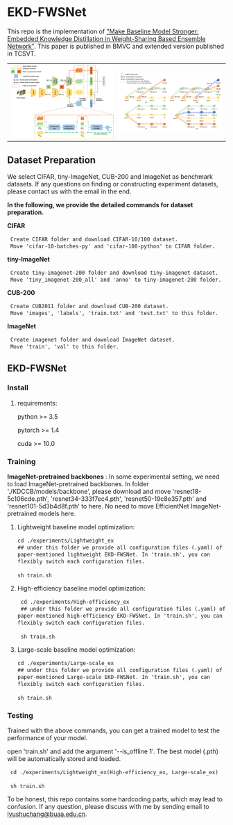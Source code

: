 # EKD-FWSNet

This repo is the implementation of ["Make Baseline Model Stronger: Embedded Knowledge Distillation in Weight-Sharing Based Ensemble Network"](https://www.bmvc2021-virtualconference.com/assets/papers/0212.pdf). This paper is published in BMVC and extended version published in TCSVT. 

<table>
    <tr>
    <td><img src="PaperFigs\Fig2.png" width = "100%" alt=""/></td>
    <td><img src="PaperFigs\Fig4.png" width = "100%" alt=""/></td>
    </tr>
</table>

## Dataset Preparation

We select CIFAR, tiny-ImageNet, CUB-200 and ImageNet as benchmark datasets. If any questions on finding or constructing experiment datasets, please contact us with the email in the end.

**In the following, we provide the detailed commands for dataset preparation.**

**CIFAR**

     Create CIFAR folder and download CIFAR-10/100 dataset. 
     Move 'cifar-10-batches-py' and 'cifar-100-python' to CIFAR folder.

**tiny-ImageNet**

     Create tiny-imagenet-200 folder and download tiny-imagenet dataset. 
     Move 'tiny_imagenet-200_all' and 'anno' to tiny-imagenet-200 folder.

**CUB-200**
    
     Create CUB2011 folder and download CUB-200 dataset.
     Move 'images', 'labels', 'train.txt' and 'test.txt' to this folder.

**ImageNet**
    
     Create imagenet folder and download ImageNet dataset.
     Move 'train', 'val' to this folder.

## EKD-FWSNet

### Install

1. requirements:
    
    python >= 3.5
        
    pytorch >= 1.4
        
    cuda >= 10.0

### Training

**ImageNet-pretrained backbones** : In some experimental setting, we need to load ImageNet-pretrained backbones. In folder './KDCCB/models/backbone', please download and move 'resnet18-5c106cde.pth', 'resnet34-333f7ec4.pth', 'resnet50-19c8e357.pth' and 'resnet101-5d3b4d8f.pth' to here. No need to move EfficientNet ImageNet-pretrained models here. 

1. Lightweight baseline model optimization:

     ```
     cd ./experiments/Lightweight_ex
     ## under this folder we provide all configuration files (.yaml) of paper-mentioned lightweight EKD-FWSNet. In 'train.sh', you can flexibly switch each configuration files.
     
     sh train.sh
     ```

2. High-efficiency baseline model optimization:

    ```
     cd ./experiments/High-efficiency_ex
     ## under this folder we provide all configuration files (.yaml) of paper-mentioned high-efficiency EKD-FWSNet. In 'train.sh', you can flexibly switch each configuration files.
     
     sh train.sh
     ```

3. Large-scale baseline model optimization:

     ```
     cd ./experiments/Large-scale_ex
     ## under this folder we provide all configuration files (.yaml) of paper-mentioned Large-scale EKD-FWSNet. In 'train.sh', you can flexibly switch each configuration files.
     
     sh train.sh
     ```

### Testing
  
Trained with the above commands, you can get a trained model to test the performance of your model.   

open 'train.sh' and add the argument '--is_offline 1'. The best model (.pth) will be automatically stored and loaded.
   
     cd ./experiments/Lightweight_ex(High-efficiency_ex, Large-scale_ex) 
     
     sh train.sh

To be honest, this repo contains some hardcoding parts, which may lead to confusion. If any question, please discuss with me by sending email to lyushuchang@buaa.edu.cn.
